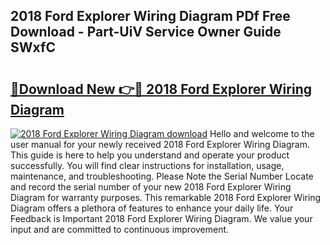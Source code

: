 ## 2018 Ford Explorer Wiring Diagram PDf Free Download - Part-UiV Service Owner Guide SWxfC

# <h2><a href="http://dfhxaw.blite.top/?on=2018+Ford+Explorer+Wiring+Diagram">🔗Download New 👉🔴 2018 Ford Explorer Wiring Diagram</a></h2>

[![2018 Ford Explorer Wiring Diagram download](https://i.imgur.com/lujVjoI.png)](http://dfhxaw.blite.top/?on=2018+Ford+Explorer+Wiring+Diagram)
Hello and welcome to the user manual for your newly received 2018 Ford Explorer Wiring Diagram. This guide is here to help you understand and operate your product successfully. You will find clear instructions for installation, usage, maintenance, and troubleshooting. Please Note the Serial Number Locate and record the serial number of your new 2018 Ford Explorer Wiring Diagram for warranty purposes. This remarkable 2018 Ford Explorer Wiring Diagram offers a plethora of features to enhance your daily life. Your Feedback is Important 2018 Ford Explorer Wiring Diagram. We value your input and are committed to continuous improvement.
